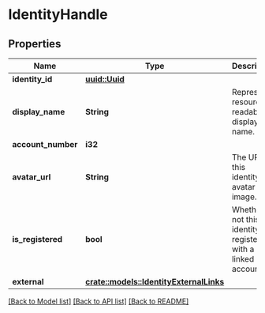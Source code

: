 # IdentityHandle

## Properties

Name | Type | Description | Notes
------------ | ------------- | ------------- | -------------
**identity_id** | [**uuid::Uuid**](uuid::Uuid.md) |  | 
**display_name** | **String** | Represent a resource's readable display name. | 
**account_number** | **i32** |  | 
**avatar_url** | **String** | The URL of this identity's avatar image. | 
**is_registered** | **bool** | Whether or not this identity is registered with a linked account. | 
**external** | [**crate::models::IdentityExternalLinks**](IdentityExternalLinks.md) |  | 

[[Back to Model list]](../README.md#documentation-for-models) [[Back to API list]](../README.md#documentation-for-api-endpoints) [[Back to README]](../README.md)


